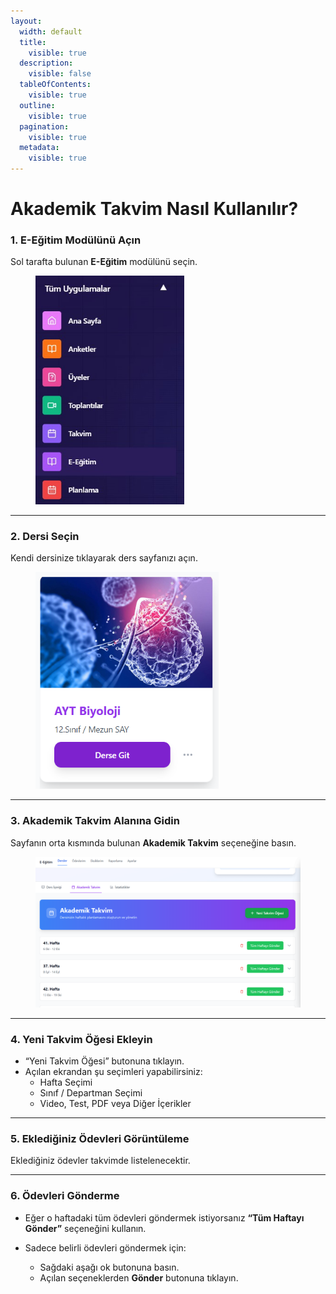 ```yaml
---
layout:
  width: default
  title:
    visible: true
  description:
    visible: false
  tableOfContents:
    visible: true
  outline:
    visible: true
  pagination:
    visible: true
  metadata:
    visible: true
---
```


# Akademik Takvim Nasıl Kullanılır?

### 1. E-Eğitim Modülünü Açın

Sol tarafta bulunan **E-Eğitim** modülünü seçin.

<figure><img src="../../.gitbook/assets/e-egitim (1).jpg" alt="" width="238"><figcaption></figcaption></figure>

***

### 2. Dersi Seçin

Kendi dersinize tıklayarak ders sayfanızı açın.

<figure><img src="../../.gitbook/assets/image (1) (1) (1) (1) (1).png" alt="" width="293"><figcaption></figcaption></figure>

***

### 3. Akademik Takvim Alanına Gidin

Sayfanın orta kısmında bulunan **Akademik Takvim** seçeneğine basın.

<figure><img src="../../.gitbook/assets/akademik.png" alt="" width="563"><figcaption></figcaption></figure>

***

### 4. Yeni Takvim Öğesi Ekleyin

* “Yeni Takvim Öğesi” butonuna tıklayın.
* Açılan ekrandan şu seçimleri yapabilirsiniz:
  * Hafta Seçimi
  * Sınıf / Departman Seçimi
  * Video, Test, PDF veya Diğer İçerikler

***

### 5. Eklediğiniz Ödevleri Görüntüleme

Eklediğiniz ödevler takvimde listelenecektir.

***

### 6. Ödevleri Gönderme

* Eğer o haftadaki tüm ödevleri göndermek istiyorsanız **“Tüm Haftayı Gönder”** seçeneğini kullanın.
*   Sadece belirli ödevleri göndermek için:

    * Sağdaki aşağı ok butonuna basın.
    * Açılan seçeneklerden **Gönder** butonuna tıklayın.

